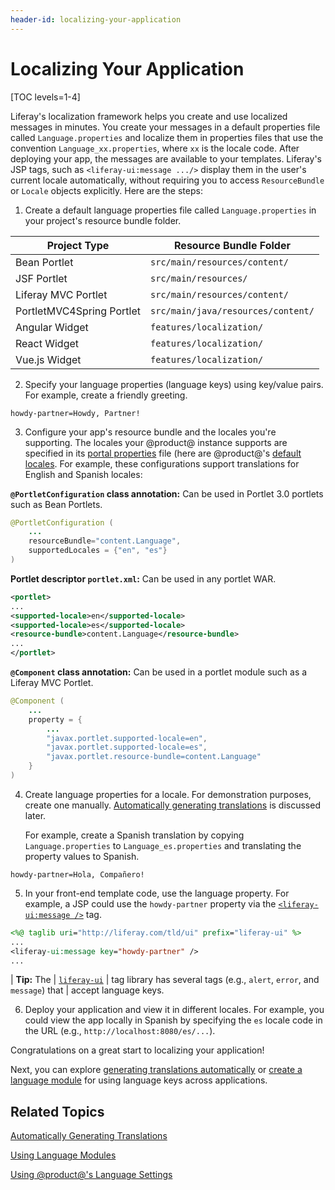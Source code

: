 ```yaml
---
header-id: localizing-your-application
---
```


# Localizing Your Application

[TOC levels=1-4]

Liferay's localization framework helps you create and use localized messages
in minutes. You create your messages in a default properties file called
`Language.properties` and localize them in properties files that use the
convention `Language_xx.properties`, where `xx` is the locale code. After
deploying your app, the messages are available to your templates. Liferay's JSP
tags, such as `<liferay-ui:message .../>` display them in the user's current
locale automatically, without requiring you to access
`ResourceBundle` or `Locale` objects explicitly. Here are the steps: 

1.  Create a default language properties file called `Language.properties` in 
    your project's resource bundle folder. 

| Project Type              | Resource Bundle Folder |
| ------------------------- | ---------------------- |
| Bean Portlet              | `src/main/resources/content/` |
| JSF Portlet               | `src/main/resources/` |
| Liferay MVC Portlet       | `src/main/resources/content/` |
| PortletMVC4Spring Portlet | `src/main/java/resources/content/` |
| Angular Widget            | `features/localization/` |
| React Widget              | `features/localization/` |
| Vue.js Widget             | `features/localization/` |

2.  Specify your language properties (language keys) using key/value pairs. For 
    example, create a friendly greeting. 

```properties
howdy-partner=Howdy, Partner!
```

3.  Configure your app's resource bundle and the locales you're supporting. The 
    locales your @product@ instance supports are specified in its [portal
    properties](/docs/7-2/deploy/-/knowledge_base/d/portal-properties) file
    (here are @product@'s [default
    locales]((@platform-ref@/72-latest/propertiesdoc/portal.properties.html#Languages%20and%20Time%20Zones)).
    For example, these configurations support translations for English and
    Spanish locales: 

**`@PortletConfiguration` class annotation:** Can be used in Portlet 3.0
portlets such as Bean Portlets.

```java
@PortletConfiguration (
    ...
    resourceBundle="content.Language",
    supportedLocales = {"en", "es"}
)
```

**Portlet descriptor `portlet.xml`:** Can be used in any portlet WAR. 

```xml 
<portlet>
...
<supported-locale>en</supported-locale>
<supported-locale>es</supported-locale>
<resource-bundle>content.Language</resource-bundle>
...
</portlet>
```

**`@Component` class annotation:** Can be used in a portlet module such as a
Liferay MVC Portlet. 

```java
@Component (
    ...
    property = {
        ...
        "javax.portlet.supported-locale=en",
        "javax.portlet.supported-locale=es",
        "javax.portlet.resource-bundle=content.Language"
    }
)
```

4.  Create language properties for a locale. For demonstration purposes, create 
    one manually. [Automatically generating
    translations](/docs/7-2/frameworks/-/knowledge_base/f/automatically-generating-translations)
    is discussed later.

    For example, create a Spanish translation by copying `Language.properties`
    to `Language_es.properties` and translating the property values to Spanish. 

```properties 
howdy-partner=Hola, Compañero!
```

5.  In your front-end template code, use the language property. For example, a 
    JSP could use the `howdy-partner` property via the
    [`<liferay-ui:message />`](@platform-ref@/7.2-latest/taglibs/util-taglib/liferay-ui/message.html) tag. 

```jsp
<%@ taglib uri="http://liferay.com/tld/ui" prefix="liferay-ui" %> 
...
<liferay-ui:message key="howdy-partner" />
...
```

| **Tip:** The
| [`liferay-ui`](@platform-ref@/7.2-latest/taglibs/util-taglib/liferay-ui/tld-summary.html)
| tag library has several tags (e.g., `alert`, `error`, and `message`) that
| accept language keys. 

6.  Deploy your application and view it in different locales. For example, you 
    could view the app locally in Spanish by specifying the `es` locale code in
    the URL (e.g., `http://localhost:8080/es/...`). 

Congratulations on a great start to localizing your application!

Next, you can explore [generating translations
automatically](/docs/7-2/frameworks/-/knowledge_base/f/automatically-generating-translations)
or [create a language
module](/docs/7-2/frameworks/-/knowledge_base/f/using-language-modules) for
using language keys across applications. 

## Related Topics 

[Automatically Generating Translations](/docs/7-2/frameworks/-/knowledge_base/f/automatically-generating-translations)

[Using Language Modules](/docs/7-2/frameworks/-/knowledge_base/f/using-language-modules)

[Using @product@'s Language Settings](/docs/7-2/frameworks/-/knowledge_base/f/using-products-language-settings)
